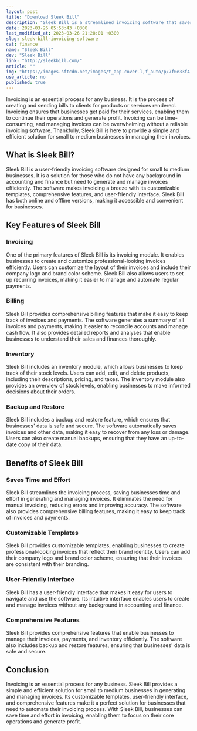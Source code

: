 ```yaml
---
layout: post
title: "Download Sleek Bill"
description: "Sleek Bill is a streamlined invoicing software that saves time and effort in generating and managing invoices. With its user-friendly interface, customizable templates, and comprehensive features, Sleek Bill is a perfect solution for small to medium businesses in creating and tracking invoices."
date: 2023-03-26 05:53:43 +0300
last_modified_at: 2023-03-26 21:28:01 +0300
slug: sleek-bill-invoicing-software
cat: finance
name: "Sleek Bill"
dev: "Sleek Bill"
link: "http://sleekbill.com/"
article: ""
img: "https://images.sftcdn.net/images/t_app-cover-l,f_auto/p/7f0e33f4-a4d1-11e6-acf0-00163ec9f5fa/1532721448/sleek-bill-invoicing-software-screenshot.png"
use_article: no
published: true
---
```

Invoicing is an essential process for any business. It is the process of creating and sending bills to clients for products or services rendered. Invoicing ensures that businesses get paid for their services, enabling them to continue their operations and generate profit. Invoicing can be time-consuming, and managing invoices can be overwhelming without a reliable invoicing software. Thankfully, Sleek Bill is here to provide a simple and efficient solution for small to medium businesses in managing their invoices.

## What is Sleek Bill?

Sleek Bill is a user-friendly invoicing software designed for small to medium businesses. It is a solution for those who do not have any background in accounting and finance but need to generate and manage invoices efficiently. The software makes invoicing a breeze with its customizable templates, comprehensive features, and user-friendly interface. Sleek Bill has both online and offline versions, making it accessible and convenient for businesses.

## Key Features of Sleek Bill

### Invoicing

One of the primary features of Sleek Bill is its invoicing module. It enables businesses to create and customize professional-looking invoices efficiently. Users can customize the layout of their invoices and include their company logo and brand color scheme. Sleek Bill also allows users to set up recurring invoices, making it easier to manage and automate regular payments.

### Billing

Sleek Bill provides comprehensive billing features that make it easy to keep track of invoices and payments. The software generates a summary of all invoices and payments, making it easier to reconcile accounts and manage cash flow. It also provides detailed reports and analyses that enable businesses to understand their sales and finances thoroughly.

### Inventory

Sleek Bill includes an inventory module, which allows businesses to keep track of their stock levels. Users can add, edit, and delete products, including their descriptions, pricing, and taxes. The inventory module also provides an overview of stock levels, enabling businesses to make informed decisions about their orders.

### Backup and Restore

Sleek Bill includes a backup and restore feature, which ensures that businesses' data is safe and secure. The software automatically saves invoices and other data, making it easy to recover from any loss or damage. Users can also create manual backups, ensuring that they have an up-to-date copy of their data.

## Benefits of Sleek Bill

### Saves Time and Effort

Sleek Bill streamlines the invoicing process, saving businesses time and effort in generating and managing invoices. It eliminates the need for manual invoicing, reducing errors and improving accuracy. The software also provides comprehensive billing features, making it easy to keep track of invoices and payments.

### Customizable Templates

Sleek Bill provides customizable templates, enabling businesses to create professional-looking invoices that reflect their brand identity. Users can add their company logo and brand color scheme, ensuring that their invoices are consistent with their branding.

### User-Friendly Interface

Sleek Bill has a user-friendly interface that makes it easy for users to navigate and use the software. Its intuitive interface enables users to create and manage invoices without any background in accounting and finance.

### Comprehensive Features

Sleek Bill provides comprehensive features that enable businesses to manage their invoices, payments, and inventory efficiently. The software also includes backup and restore features, ensuring that businesses' data is safe and secure.

## Conclusion

Invoicing is an essential process for any business. Sleek Bill provides a simple and efficient solution for small to medium businesses in generating and managing invoices. Its customizable templates, user-friendly interface, and comprehensive features make it a perfect solution for businesses that need to automate their invoicing process. With Sleek Bill, businesses can save time and effort in invoicing, enabling them to focus on their core operations and generate profit.